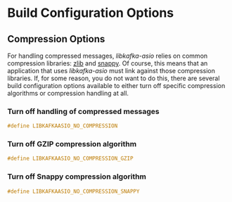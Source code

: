 
# Build Configuration Options

## Compression Options

For handling compressed messages, _libkafka-asio_ relies on common compression
libraries:
[zlib](http://www.zlib.net/) and
[snappy](https://code.google.com/p/snappy/).
Of course, this means that an application that uses _libkafka-asio_ must link
against those compression libraries. If, for some reason, you do not
want to do this, there are several build configuration options available to
either turn off specific compression algorithms or compression handling at all.

### Turn off handling of compressed messages

```cpp
#define LIBKAFKAASIO_NO_COMPRESSION
```

### Turn off GZIP compression algorithm

```cpp
#define LIBKAFKAASIO_NO_COMPRESSION_GZIP
```

### Turn off Snappy compression algorithm

```cpp
#define LIBKAFKAASIO_NO_COMPRESSION_SNAPPY
```
